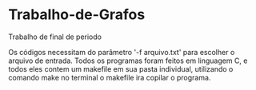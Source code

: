 # Trabalho-de-Grafos
Trabalho de final de periodo

Os códigos necessitam do parâmetro '-f arquivo.txt' para escolher o arquivo de entrada.
Todos os programas foram feitos em linguagem C, e todos eles contem um makefile em sua pasta individual, utilizando o comando make no terminal o makefile ira copilar o programa.
